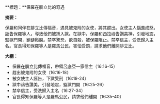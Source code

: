 **標題：**保羅在腓立比的奇遇

**摘要：**

保羅和同伴在腓立比傳福音，遇見被鬼附的女使，將其趕出。女使主人惱羞成怒，誣告保羅等人，導致他們被捕入獄。在獄中，保羅和西拉禱告讚美神，引發地震，監獄門開，鎖鏈鬆脫。禁卒驚恐，欲自殺，被保羅阻止。禁卒信主，受洗歸入主名。官長得知保羅等人是羅馬公民，害怕受罰，請求他們離開腓立比。

**大綱：**

* 保羅在腓立比傳福音，帶領呂底亞一家信主（16:16-15）
* 趕出被鬼附的女使（16:16-18）
* 被女使主人誣告，下獄受刑（16:19-24）
* 獄中禱告讚美，引發地震，監獄門開（16:25-26）
* 禁卒信主，受洗歸入主名（16:27-34）
* 官長得知保羅等人是羅馬公民，請求他們離開（16:35-40）